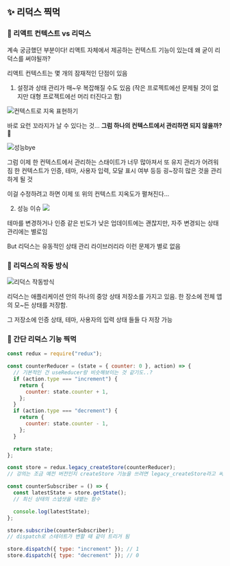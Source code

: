 ## ✨ 리덕스 찍먹

### 🎇 리액트 컨텍스트 vs 리덕스

계속 궁금했던 부분이다!
리액트 자체에서 제공하는 컨텍스트 기능이 있는데 왜 굳이 리덕스를 써야될까?

리액트 컨텍스트는 몇 개의 잠재적인 단점이 있음

1. 설정과 상태 관리가 매~우 복잡해질 수도 있음 (작은 프로젝트에선 문제될 것이 없지만 대형 프로젝트에선 머리 터진다고 함)

![컨텍스트로 지옥 표현하기](https://velog.velcdn.com/images/chaehe_3210/post/f39d9d1b-8e68-44e7-82e9-90c12e6ff381/image.png)

바로 요런 꼬라지가 날 수 있다는 것...
**그럼 하나의 컨텍스트에서 관리하면 되지 않을까?** 🤔

![성능bye](https://velog.velcdn.com/images/chaehe_3210/post/061da210-5bf8-45b5-9d68-d5777b85adbf/image.png)

그럼 이제 한 컨텍스트에서 관리하는 스태이트가 너무 많아져서 또 유지 관리가 어려워짐 한 컨텍스트가 인증, 테마, 사용자 입력, 모달 표시 여부 등등 굉~장히 많은 것을 관리하게 될 것

이걸 수정하려고 하면 이제 또 위의 컨텍스트 지옥도가 펼쳐진다...

2. 성능 이슈
   ![](https://velog.velcdn.com/images/chaehe_3210/post/90367d2e-6dbf-418a-8cd1-7adbca492baf/image.png)

테마를 변경하거나 인증 같은 빈도가 낮은 업데이트에는 괜찮지만, 자주 변경되는 상태 관리에는 별로임

But 리덕스는 유동적인 상태 관리 라이브러리라 이런 문제가 별로 없음

### 🎇 리덕스의 작동 방식

![리덕스 작동방식](https://velog.velcdn.com/images/chaehe_3210/post/5f618482-a9db-4022-839f-fae02a619e29/image.png)

리덕스는 애플리케이션 안의 하나의 중앙 상태 저장소를 가지고 있음. 한 장소에 전체 앱의 모~든 상태를 저장함.

그 저장소에 인증 상태, 테마, 사용자의 입력 상태 들들 다 저장 가능

### 🎇 간단 리덕스 기능 찍먹

```js
const redux = require("redux");

const counterReducer = (state = { counter: 0 }, action) => {
  // 기본적인 건 useReducer랑 비슷해보이는 것 같기도..?
  if (action.type === "increment") {
    return {
      counter: state.counter + 1,
    };
  }
  if (action.type === "decrement") {
    return {
      counter: state.counter - 1,
    };
  }

  return state;
};

const store = redux.legacy_createStore(counterReducer);
// 강의는 조금 예전 버전인지 createStore 기능을 쓰려면 legacy_createStore라고 써줘야 되더라

const counterSubscriber = () => {
  const latestState = store.getState();
  // 최신 상태의 스냅샷을 내뱉는 함수

  console.log(latestState);
};

store.subscribe(counterSubscriber);
// dispatch로 스테이트가 변할 때 같이 트리거 됨

store.dispatch({ type: "increment" }); // 1
store.dispatch({ type: "decrement" }); // 0
```
